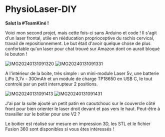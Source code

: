 # PhysioLaser-DIY

**Salut la #TeamKiné !**

Voici mon second projet, mais cette fois-ci sans Arduino et code ! Il s'agit d'un laser frontal, utile en rééducation proprioceptive du rachis cervical, travail de repositionnement. Le but était d'avoir quelque chose de plus confortable qu'un laser pour chat trouvé sur Amazon dont on aurait bloqué le bouton !

![IMG20240131091320](https://github.com/MaximePhysio/PhysioLaser-DIY/assets/110107959/a09745ae-6a6a-4fe5-a113-b7df4fd61c07)
![IMG20240131091331](https://github.com/MaximePhysio/PhysioLaser-DIY/assets/110107959/b84eec92-5add-4fdb-b2f9-796997ac3bde)


A l'intérieur de la boite, très simple : un mini-module Laser 5v, une batterie LiPo 3,7v - 300mAh et un module de charge TP18650 en USB C, le tout controlé par un petit interrupteur 2 positions. 

![IMG20240131091413](https://github.com/MaximePhysio/PhysioLaser-DIY/assets/110107959/243965f2-1f6d-4ffe-8c3b-49c97031f6c3)
![IMG20240131091431](https://github.com/MaximePhysio/PhysioLaser-DIY/assets/110107959/a515986f-e9db-477b-9ad5-93c34beb7754)

J'ai par la suite ajouté un petit patin en caoutchouc sur le couvercle côté front pour bien orienter le laser droit devant et pas vers le haut. Peut-être à travailler sur le boitier pour une V2 ?

Le boitier est réalisé sur mesure en impression 3D, les STL et le fichier Fusion 360 sont disponibles si vous êtes intéressés !
